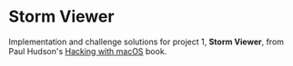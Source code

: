 # Storm Viewer

Implementation and challenge solutions for project 1, **Storm Viewer**, from Paul Hudson's [Hacking with macOS][hacking-with-macos] book.

[hacking-with-macos]: https://www.hackingwithswift.com/store/hacking-with-macos
